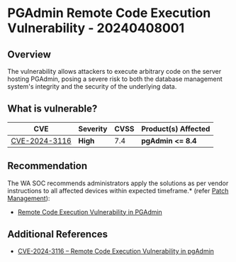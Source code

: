 # PGAdmin Remote Code Execution Vulnerability - 20240408001

## Overview

The vulnerability allows attackers to execute arbitrary code on the server hosting PGAdmin, posing a severe risk to both the database management system's integrity and the security of the underlying data.

## What is vulnerable?

| CVE                                                             | Severity | CVSS | Product(s) Affected |
| --------------------------------------------------------------- | -------- | ---- | ------------------- |
| [CVE-2024-3116](https://nvd.nist.gov/vuln/detail/CVE-2024-3116) | **High** | 7.4  | **pgAdmin \<= 8.4** |

## Recommendation

The WA SOC recommends administrators apply the solutions as per vendor instructions to all affected devices within expected timeframe.\* (refer [Patch Management](../guidelines/patch-management.md)):

- [Remote Code Execution Vulnerability in PGAdmin](https://github.com/pgadmin-org/pgadmin4/issues/7326)

## Additional References

- [CVE-2024-3116 – Remote Code Execution Vulnerability in pgAdmin](https://ayoubmokhtar.com/post/remote_code_execution_pgadmin_8.4-cve-2024-3116/)

